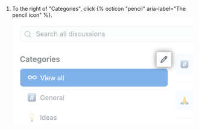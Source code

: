 1. To the right of "Categories", click {% octicon "pencil" aria-label="The pencil icon" %}.
  ![Pencil icon for editing categories](/assets/images/help/discussions/click-edit-categories.png)
